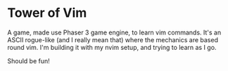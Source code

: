 # Tower of Vim

A game, made use Phaser 3 game engine, to learn vim commands.
It's an ASCII rogue-like (and I really mean that) where the mechanics are based round vim.
I'm building it with my nvim setup, and trying to learn as I go.

Should be fun!
